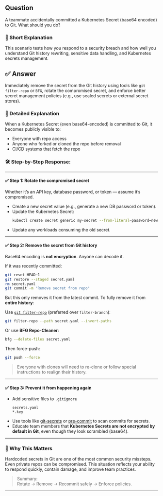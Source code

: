 ## Question  
A teammate accidentally committed a Kubernetes Secret (base64 encoded) to Git. What should you do?

### 📝 Short Explanation  
This scenario tests how you respond to a security breach and how well you understand Git history rewriting, sensitive data handling, and Kubernetes secrets management.

## ✅ Answer  
Immediately remove the secret from the Git history using tools like `git filter-repo` or `BFG`, rotate the compromised secret, and enforce better secret management policies (e.g., use sealed secrets or external secret stores).

### 📘 Detailed Explanation  

When a Kubernetes Secret (even base64-encoded) is committed to Git, it becomes publicly visible to:
- Everyone with repo access
- Anyone who forked or cloned the repo before removal
- CI/CD systems that fetch the repo

### 🛠️ Step-by-Step Response:

---

#### ✅ Step 1: Rotate the compromised secret  
Whether it’s an API key, database password, or token — assume it’s compromised.

- Create a new secret value (e.g., generate a new DB password or token).
- Update the Kubernetes Secret:
  ```bash
  kubectl create secret generic my-secret --from-literal=password=newpassword --dry-run=client -o yaml | kubectl apply -f -
  ```
- Update any workloads consuming the old secret.

---

#### ✅ Step 2: Remove the secret from Git history  
Base64 encoding is **not encryption**. Anyone can decode it.

If it was recently committed:
```bash
git reset HEAD~1
git restore --staged secret.yaml
rm secret.yaml
git commit -m "Remove secret from repo"
```

But this only removes it from the latest commit. To fully remove it from **entire history**:

Use [`git filter-repo`](https://github.com/newren/git-filter-repo) (preferred over `filter-branch`):
```bash
git filter-repo --path secret.yaml --invert-paths
```

Or use **BFG Repo-Cleaner**:
```bash
bfg --delete-files secret.yaml
```

Then force-push:
```bash
git push --force
```

> Everyone with clones will need to re-clone or follow special instructions to realign their history.

---

#### ✅ Step 3: Prevent it from happening again  
- Add sensitive files to `.gitignore`
  ```
  secrets.yaml
  *.key
  ```
- Use tools like [git-secrets](https://github.com/awslabs/git-secrets) or [pre-commit](https://pre-commit.com/) to scan commits for secrets.
- Educate team members that **Kubernetes Secrets are not encrypted by default in Git**, even though they look scrambled (base64).

---

### 🚫 Why This Matters  
Hardcoded secrets in Git are one of the most common security missteps. Even private repos can be compromised. This situation reflects your ability to respond quickly, contain damage, and improve team practices.

> Summary:  
> Rotate → Remove → Recommit safely → Enforce policies.

---
